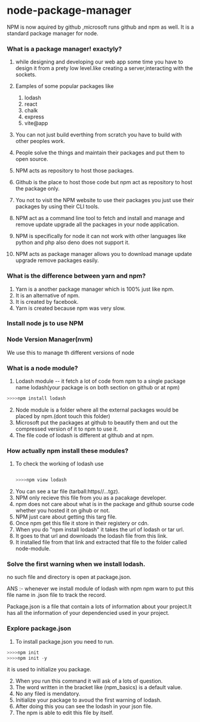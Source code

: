 # node-package-manager

NPM is now aquired by github ,microsoft runs github and npm as well.
It is a standard package manager for node.

### What is a package manager! exactyly?
1. while designing and developing our web app some time you have to design it from a prety low level.like creating a server,interacting with the sockets.
2. Eamples of some popular packages like

   1. lodash
   2. react
   3. chalk
   4. express
   5. vite@app
   
3. You can not just build everthing from scratch you have to build with other peoples work.
4. People solve the things and maintain their packages and put them to open source.
5. NPM acts as repository to host those packages.
6. Github is the place to host those code but npm act as repository to host the package only.
7. You not to visit the NPM website to use their packages you just use their packages by using their CLI tools.
8. NPM act as a command line tool to fetch and install and manage and remove update upgrade all the packages in your node application.
9. NPM is specifically for node it can not work with other languages like python and php also deno does not support it.
10. NPM acts as package manager allows you to download manage update upgrade remove packages easily.

### What is the difference between yarn and npm?

1. Yarn is a another package manager which is 100% just like npm.
2. It is an alternative of npm.
3. It is created by facebook.
4. Yarn is created because npm was very slow.

### Install node js to use NPM 
### Node Version Manager(nvm)
We use this to manage th different versions of node

### What is a node module?

1. Lodash  module -- it fetch a lot of  code from npm to a single package name lodash(your package is on both section on github or at npm)

```javascript
>>>>npm install lodash
```
2. Node module is a folder where all the external packages would be placed  by npm.(dont touch this folder)
3. Microsoft put the packages at github to beautify them and out the compressed version of it to npm to use it.
4. The file code of lodash is different at github and at npm.


### How actually npm install these modules?
1. To check the working of lodash use
   ```javascript

   >>>>npm view lodash
   
   ```
2. You can see a tar file (tarball:https//...tgz).
3. NPM only recieve this file from you as a pacakage developer.
4. npm does not care about what is in the package and github sourse code whether you hosted it on gihub or not.
5. NPM just care about getting this targ file.
6. Once npm get this file it store in their registery or cdn.
7. When you do "npm install lodash" it takes the url of lodash or tar url.
8. It goes to that url and downloads the lodash file from this link.
9. It installed file from that link and extracted that file to the folder called node-module.



### Solve the first warning when we install lodash.
 no such file and directory is open at package.json.

ANS :- whenever we install module of lodash with npm npm warn to put this file name in .json file to track the record.

Package.json is a file that contain a lots of information about your project.It has all the information of your dependencied used in your project.

### Explore package.json 

1. To install package.json you need to run.
```javascript
>>>>npm init
>>>>npm init -y 
```
it is used to initialize you package.

2. When you run this command it will ask of a lots of question.
3. The word written in the bracket like (npm_basics) is a default value.
4. No any filed is mendatory.
5. Initialize your package to avoud the first warning of lodash.
6. After doing this you can see the lodash in your json file.
7. The npm is able to edit this file by itself.























   

